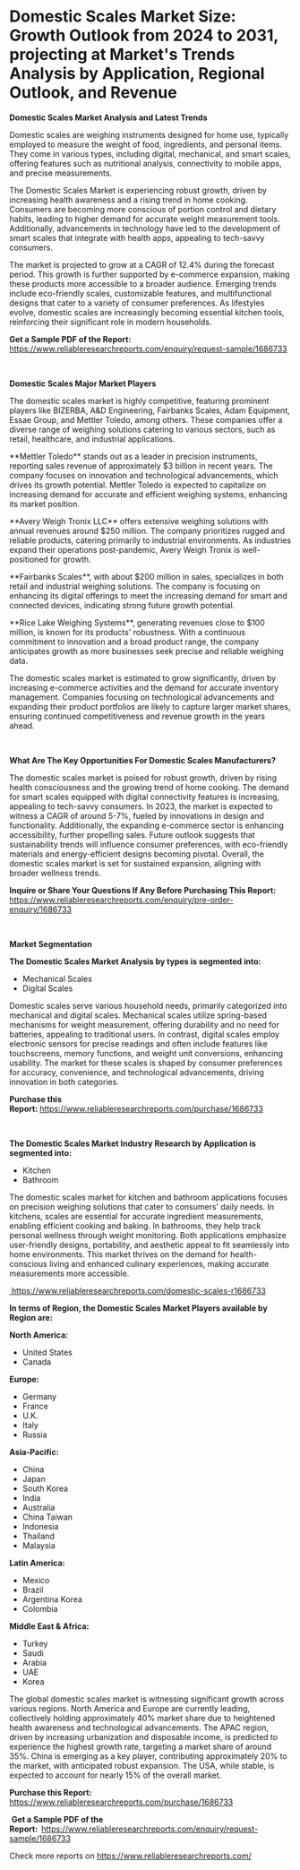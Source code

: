 <p><h1>Domestic Scales Market Size: Growth Outlook from 2024 to 2031, projecting at Market's Trends Analysis by Application, Regional Outlook, and Revenue</h1></p><p><strong>Domestic Scales Market Analysis and Latest Trends</strong></p>
<p><p>Domestic scales are weighing instruments designed for home use, typically employed to measure the weight of food, ingredients, and personal items. They come in various types, including digital, mechanical, and smart scales, offering features such as nutritional analysis, connectivity to mobile apps, and precise measurements.</p><p>The Domestic Scales Market is experiencing robust growth, driven by increasing health awareness and a rising trend in home cooking. Consumers are becoming more conscious of portion control and dietary habits, leading to higher demand for accurate weight measurement tools. Additionally, advancements in technology have led to the development of smart scales that integrate with health apps, appealing to tech-savvy consumers.</p><p>The market is projected to grow at a CAGR of 12.4% during the forecast period. This growth is further supported by e-commerce expansion, making these products more accessible to a broader audience. Emerging trends include eco-friendly scales, customizable features, and multifunctional designs that cater to a variety of consumer preferences. As lifestyles evolve, domestic scales are increasingly becoming essential kitchen tools, reinforcing their significant role in modern households.</p></p>
<p><strong>Get a Sample PDF of the Report:&nbsp;</strong> <a href="https://www.reliableresearchreports.com/enquiry/request-sample/1686733?utm_campaign=2002&utm_medium=2&utm_source=Github&utm_content=ia&utm_term=31122024&utm_id=domestic-scales">https://www.reliableresearchreports.com/enquiry/request-sample/1686733</a></p>
<p>&nbsp;</p>
<p><strong>Domestic Scales Major Market Players</strong></p>
<p><p>The domestic scales market is highly competitive, featuring prominent players like BIZERBA, A&D Engineering, Fairbanks Scales, Adam Equipment, Essae Group, and Mettler Toledo, among others. These companies offer a diverse range of weighing solutions catering to various sectors, such as retail, healthcare, and industrial applications.</p><p>**Mettler Toledo** stands out as a leader in precision instruments, reporting sales revenue of approximately $3 billion in recent years. The company focuses on innovation and technological advancements, which drives its growth potential. Mettler Toledo is expected to capitalize on increasing demand for accurate and efficient weighing systems, enhancing its market position.</p><p>**Avery Weigh Tronix LLC** offers extensive weighing solutions with annual revenues around $250 million. The company prioritizes rugged and reliable products, catering primarily to industrial environments. As industries expand their operations post-pandemic, Avery Weigh Tronix is well-positioned for growth.</p><p>**Fairbanks Scales**, with about $200 million in sales, specializes in both retail and industrial weighing solutions. The company is focusing on enhancing its digital offerings to meet the increasing demand for smart and connected devices, indicating strong future growth potential.</p><p>**Rice Lake Weighing Systems**, generating revenues close to $100 million, is known for its products' robustness. With a continuous commitment to innovation and a broad product range, the company anticipates growth as more businesses seek precise and reliable weighing data.</p><p>The domestic scales market is estimated to grow significantly, driven by increasing e-commerce activities and the demand for accurate inventory management. Companies focusing on technological advancements and expanding their product portfolios are likely to capture larger market shares, ensuring continued competitiveness and revenue growth in the years ahead.</p></p>
<p>&nbsp;</p>
<p><strong>What Are The Key Opportunities For Domestic Scales Manufacturers?</strong></p>
<p><p>The domestic scales market is poised for robust growth, driven by rising health consciousness and the growing trend of home cooking. The demand for smart scales equipped with digital connectivity features is increasing, appealing to tech-savvy consumers. In 2023, the market is expected to witness a CAGR of around 5-7%, fueled by innovations in design and functionality. Additionally, the expanding e-commerce sector is enhancing accessibility, further propelling sales. Future outlook suggests that sustainability trends will influence consumer preferences, with eco-friendly materials and energy-efficient designs becoming pivotal. Overall, the domestic scales market is set for sustained expansion, aligning with broader wellness trends.</p></p>
<p><strong>Inquire or Share Your Questions If Any Before Purchasing This Report:</strong> <a href="https://www.reliableresearchreports.com/enquiry/pre-order-enquiry/1686733?utm_campaign=2002&utm_medium=2&utm_source=Github&utm_content=ia&utm_term=31122024&utm_id=domestic-scales">https://www.reliableresearchreports.com/enquiry/pre-order-enquiry/1686733</a></p>
<p>&nbsp;</p>
<p><strong>Market Segmentation</strong></p>
<p><strong>The Domestic Scales Market Analysis by types is segmented into:</strong></p>
<p><ul><li>Mechanical Scales</li><li>Digital Scales</li></ul></p>
<p><p>Domestic scales serve various household needs, primarily categorized into mechanical and digital scales. Mechanical scales utilize spring-based mechanisms for weight measurement, offering durability and no need for batteries, appealing to traditional users. In contrast, digital scales employ electronic sensors for precise readings and often include features like touchscreens, memory functions, and weight unit conversions, enhancing usability. The market for these scales is shaped by consumer preferences for accuracy, convenience, and technological advancements, driving innovation in both categories.</p></p>
<p><strong>Purchase this Report:&nbsp;</strong><a href="https://www.reliableresearchreports.com/purchase/1686733?utm_campaign=2002&utm_medium=2&utm_source=Github&utm_content=ia&utm_term=31122024&utm_id=domestic-scales">https://www.reliableresearchreports.com/purchase/1686733</a></p>
<p>&nbsp;</p>
<p><strong>The Domestic Scales Market Industry Research by Application is segmented into:</strong></p>
<p><ul><li>Kitchen</li><li>Bathroom</li></ul></p>
<p><p>The domestic scales market for kitchen and bathroom applications focuses on precision weighing solutions that cater to consumers’ daily needs. In kitchens, scales are essential for accurate ingredient measurements, enabling efficient cooking and baking. In bathrooms, they help track personal wellness through weight monitoring. Both applications emphasize user-friendly designs, portability, and aesthetic appeal to fit seamlessly into home environments. This market thrives on the demand for health-conscious living and enhanced culinary experiences, making accurate measurements more accessible.</p></p>
<p><a href="https://www.reliableresearchreports.com/domestic-scales-r1686733?utm_campaign=2002&utm_medium=2&utm_source=Github&utm_content=ia&utm_term=31122024&utm_id=domestic-scales">&nbsp;https://www.reliableresearchreports.com/domestic-scales-r1686733</a></p>
<p><strong>In terms of Region, the Domestic Scales Market Players available by Region are:</strong></p>
<p>
    <p> <strong> North America: </strong>
        <ul>
            <li>United States</li>
            <li>Canada</li>
        </ul>
        </p> 
    <p> <strong> Europe: </strong>
        <ul>
            <li>Germany</li>
            <li>France</li>
            <li>U.K.</li>
            <li>Italy</li>
            <li>Russia</li>
        </ul>
        </p> 
    <p> <strong> Asia-Pacific: </strong>
        <ul>
            <li>China</li>
            <li>Japan</li>
            <li>South Korea</li>
            <li>India</li>
            <li>Australia</li>
            <li>China Taiwan</li>
            <li>Indonesia</li>
            <li>Thailand</li>
            <li>Malaysia</li>
        </ul>
        </p> 
    <p> <strong> Latin America: </strong>
        <ul>
            <li>Mexico</li>
            <li>Brazil</li>
            <li>Argentina Korea</li>
            <li>Colombia</li>
        </ul>
        </p> 
    <p> <strong> Middle East & Africa: </strong>
        <ul>
            <li>Turkey</li>
            <li>Saudi</li>
            <li>Arabia</li>
            <li>UAE</li>
            <li>Korea</li>
        </ul>
    </p>
    </p>
<p><p>The global domestic scales market is witnessing significant growth across various regions. North America and Europe are currently leading, collectively holding approximately 40% market share due to heightened health awareness and technological advancements. The APAC region, driven by increasing urbanization and disposable income, is predicted to experience the highest growth rate, targeting a market share of around 35%. China is emerging as a key player, contributing approximately 20% to the market, with anticipated robust expansion. The USA, while stable, is expected to account for nearly 15% of the overall market.</p></p>
<p><strong>Purchase this Report: </strong><a href="https://www.reliableresearchreports.com/purchase/1686733?utm_campaign=2002&utm_medium=2&utm_source=Github&utm_content=ia&utm_term=31122024&utm_id=domestic-scales">https://www.reliableresearchreports.com/purchase/1686733</a></p>
<p>&nbsp;<strong>Get a Sample PDF of the Report:&nbsp;&nbsp;</strong><a href="https://www.reliableresearchreports.com/enquiry/request-sample/1686733?utm_campaign=2002&utm_medium=2&utm_source=Github&utm_content=ia&utm_term=31122024&utm_id=domestic-scales">https://www.reliableresearchreports.com/enquiry/request-sample/1686733</a></p>
<p><strong></strong></p>
<p>Check more reports on <a href="https://www.reliableresearchreports.com/?utm_campaign=2002&utm_medium=2&utm_source=Github&utm_content=ia&utm_term=31122024&utm_id=domestic-scales">https://www.reliableresearchreports.com/</a></p>